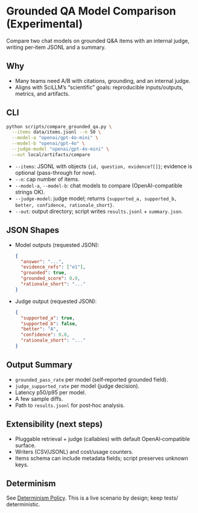 # Grounded QA Model Comparison (Experimental)

Compare two chat models on grounded Q&A items with an internal judge, writing per‑item JSONL and a summary.

## Why
- Many teams need A/B with citations, grounding, and an internal judge.
- Aligns with SciLLM’s “scientific” goals: reproducible inputs/outputs, metrics, and artifacts.

## CLI

```bash
python scripts/compare_grounded_qa.py \
  --items data/items.jsonl --n 50 \
  --model-a "openai/gpt-4o-mini" \
  --model-b "openai/gpt-4o" \
  --judge-model "openai/gpt-4o-mini" \
  --out local/artifacts/compare
```

- `--items`: JSONL with objects `{id, question, evidence?[]}`; evidence is optional (pass-through for now).
- `--n`: cap number of items.
- `--model-a`, `--model-b`: chat models to compare (OpenAI-compatible strings OK).
- `--judge-model`: judge model; returns `{supported_a, supported_b, better, confidence, rationale_short}`.
- `--out`: output directory; script writes `results.jsonl` + `summary.json`.

## JSON Shapes

- Model outputs (requested JSON):
  ```json
  {
    "answer": "...",
    "evidence_refs": ["e1"],
    "grounded": true,
    "grounded_score": 0.9,
    "rationale_short": "..."
  }
  ```
- Judge output (requested JSON):
  ```json
  {
    "supported_a": true,
    "supported_b": false,
    "better": "A",
    "confidence": 0.8,
    "rationale_short": "..."
  }
  ```

## Output Summary
- `grounded_pass_rate` per model (self‑reported grounded field).
- `judge_supported_rate` per model (judge decision).
- Latency p50/p95 per model.
- A few sample diffs.
- Path to `results.jsonl` for post‑hoc analysis.

## Extensibility (next steps)
- Pluggable retrieval + judge (callables) with default OpenAI‑compatible surface.
- Writers (CSV/JSONL) and cost/usage counters.
- Items schema can include metadata fields; script preserves unknown keys.

## Determinism
See [Determinism Policy](../docs/policies/DETERMINISM.md). This is a live scenario by design; keep tests/ deterministic.

